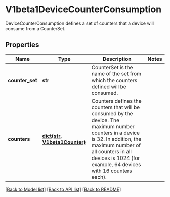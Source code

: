 # V1beta1DeviceCounterConsumption

DeviceCounterConsumption defines a set of counters that a device will consume from a CounterSet.
## Properties
Name | Type | Description | Notes
------------ | ------------- | ------------- | -------------
**counter_set** | **str** | CounterSet is the name of the set from which the counters defined will be consumed. | 
**counters** | [**dict(str, V1beta1Counter)**](V1beta1Counter.md) | Counters defines the counters that will be consumed by the device.  The maximum number counters in a device is 32. In addition, the maximum number of all counters in all devices is 1024 (for example, 64 devices with 16 counters each). | 

[[Back to Model list]](../README.md#documentation-for-models) [[Back to API list]](../README.md#documentation-for-api-endpoints) [[Back to README]](../README.md)


